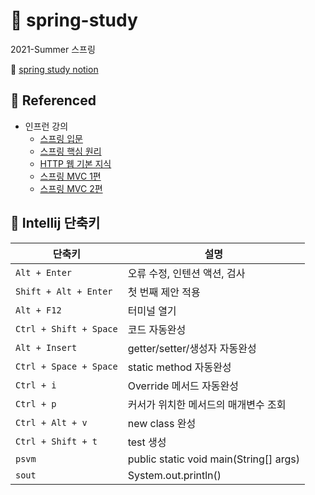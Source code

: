 # 🌿 spring-study
 2021-Summer 스프링

🔎 [spring study notion](https://www.notion.so/Spring-Study-5f739e3c70ca4d859a50a4758825e485)
## 📖 Referenced
+ 인프런 강의
  + [스프링 입문](https://www.inflearn.com/course/%EC%8A%A4%ED%94%84%EB%A7%81-%EC%9E%85%EB%AC%B8-%EC%8A%A4%ED%94%84%EB%A7%81%EB%B6%80%ED%8A%B8)
  + [스프링 핵심 원리](https://www.inflearn.com/course/%EC%8A%A4%ED%94%84%EB%A7%81-%ED%95%B5%EC%8B%AC-%EC%9B%90%EB%A6%AC-%EA%B8%B0%EB%B3%B8%ED%8E%B8)
  + [HTTP 웹 기본 지식](https://www.inflearn.com/course/http-%EC%9B%B9-%EB%84%A4%ED%8A%B8%EC%9B%8C%ED%81%AC)
  + [스프링 MVC 1편](https://www.inflearn.com/course/%EC%8A%A4%ED%94%84%EB%A7%81-mvc-1)
  + [스프링 MVC 2편](https://www.inflearn.com/course/%EC%8A%A4%ED%94%84%EB%A7%81-mvc-2)
## 🔑 Intellij 단축키
|단축키|설명|   
|------|---|
|`Alt + Enter`| 오류 수정, 인텐션 액션, 검사|
|`Shift + Alt + Enter` |첫 번째 제안 적용|
|`Alt + F12`| 터미널 열기|
|`Ctrl + Shift + Space`|코드 자동완성|
|`Alt + Insert`| getter/setter/생성자 자동완성|
|`Ctrl + Space + Space`|static method 자동완성|
|`Ctrl + i`|Override 메서드 자동완성|
|`Ctrl + p`|	커서가 위치한 메서드의 매개변수 조회|
|`Ctrl + Alt + v`|new class 완성|
|`Ctrl + Shift + t`|test 생성|
|`psvm`|public static void main(String[] args)|  
|`sout`|System.out.println()| 


